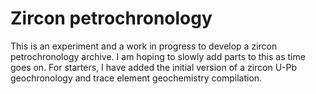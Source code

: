 # Zircon petrochronology
This is an experiment and a work in progress to develop a zircon petrochronology archive. I am hoping to slowly add parts to this as time goes on. For starters, I have added the initial version of a zircon U-Pb geochronology and trace element geochemistry compilation. 
